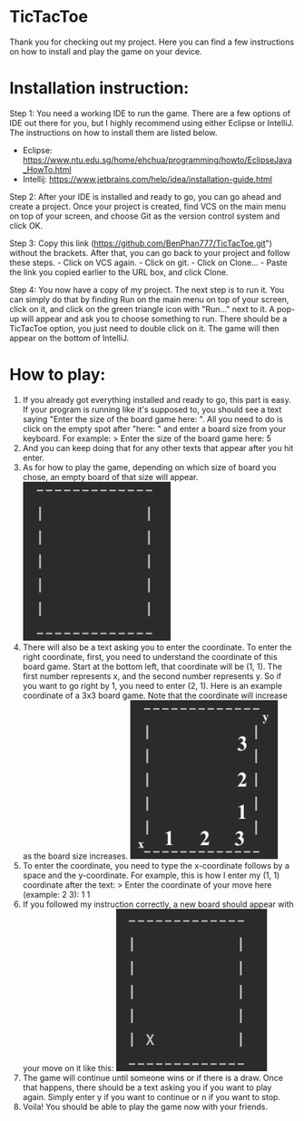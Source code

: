 # TicTacToe
Thank you for checking out my project. Here you can find a few instructions on how to 
install and play the game on your device.

# Installation instruction:
Step 1: You need a working IDE to run the game. There are a few options of IDE out there
for you, but I highly recommend using either Eclipse or IntelliJ. The instructions on how to install them are listed below.
- Eclipse: https://www.ntu.edu.sg/home/ehchua/programming/howto/EclipseJava_HowTo.html
- Intellij: https://www.jetbrains.com/help/idea/installation-guide.html
        
Step 2: After your IDE is installed and ready to go, you can go ahead and create a project. Once your project is created, 
find VCS on the main menu on top of your screen, and choose Git as the version control system and click OK.

Step 3: Copy this link (https://github.com/BenPhan777/TicTacToe.git") without the brackets. After that, you can go back to
your project and follow these steps.
        - Click on VCS again.
        - Click on git.
        - Click on Clone...
        - Paste the link you copied earlier to the URL box, and click Clone.
        
Step 4: You now have a copy of my project. The next step is to run it. You can simply do that by finding Run on the main menu
on top of your screen, click on it, and click on the green triangle icon with "Run..." next to it. A pop-up will appear
and ask you to choose something to run. There should be a TicTacToe option, you just need to double click on it. The game
will then appear on the bottom of IntelliJ.

# How to play:
1. If you already got everything installed and ready to go, this part is easy. If your program is running like it's supposed to,
you should see a text saying "Enter the size of the board game here: ". All you need to do is click on the empty spot
after "here: " and enter a board size from your keyboard. 
For example: > Enter the size of the board game here: 5
2. And you can keep doing that for any other texts that appear after you hit enter.
3. As for how to play the game, depending on which size of board you chose, an empty board of that size will appear. 
![](Imgs/before.png)
4. There will also be a text asking you to enter the coordinate. To enter the right coordinate, first, you need to understand
the coordinate of this board game. Start at the bottom left, that coordinate will be (1, 1). The first number represents x, and the second number represents y. So if you want to go right by 1, you need to enter (2, 1). Here is an example coordinate of a 3x3 board game. Note that the coordinate will increase as the board size increases.
![](Imgs/coordinate.png)
5. To enter the coordinate, you need to type the x-coordinate follows by a space and the y-coordinate. 
For example, this is how I enter my (1, 1) coordinate after the text:
                > Enter the coordinate of your move here (example: 2 3): 1 1
6. If you followed my instruction correctly, a new board should appear with your move on it like this:
![](Imgs/after.png)
7. The game will continue until someone wins or if there is a draw. Once that happens, there should be a text asking you if you
want to play again. Simply enter y if you want to continue or n if you want to stop. 
8. Voila! You should be able to play the game now with your friends.
